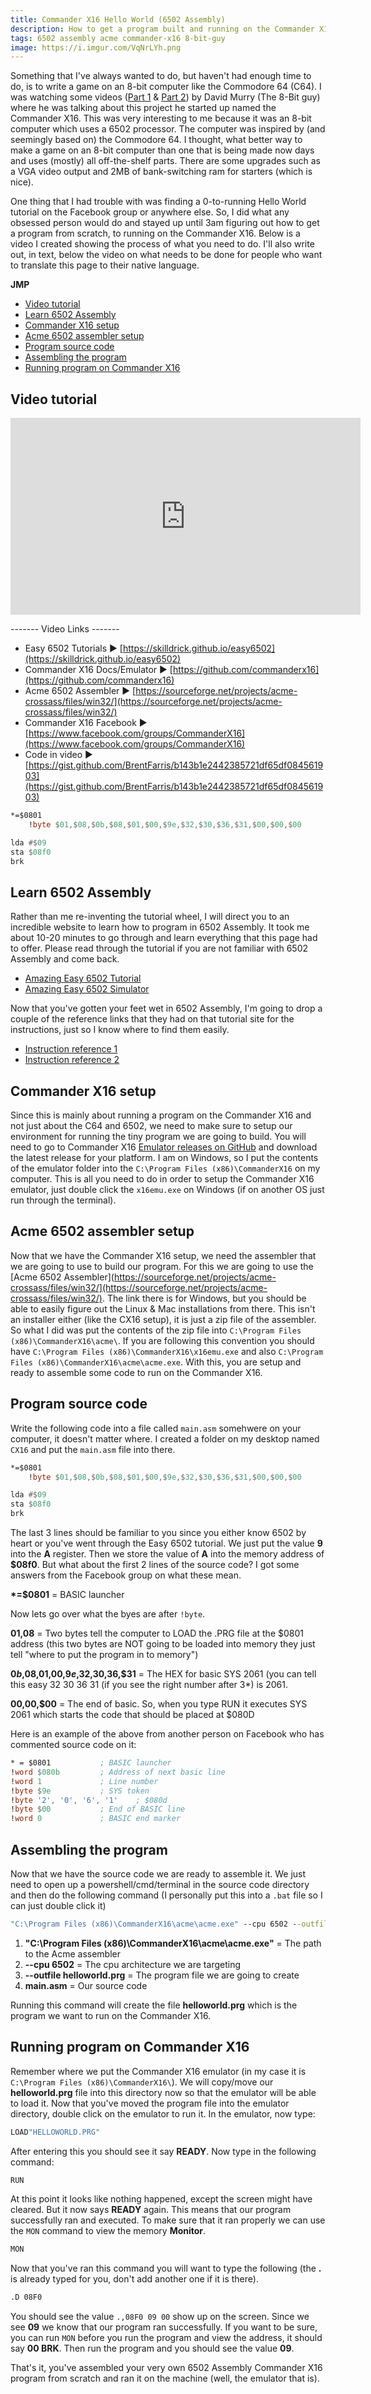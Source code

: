 ```yaml
---
title: Commander X16 Hello World (6502 Assembly)
description: How to get a program built and running on the Commander X16 using 6502 Assembly
tags: 6502 assembly acme commander-x16 8-bit-guy
image: https://i.imgur.com/VqNrLYh.png
---
```


Something that I've always wanted to do, but haven't had enough time to do, is to write a game on an 8-bit computer like the Commodore 64 (C64). I was watching some videos ([Part 1](https://youtu.be/ayh0qebfD2g) & [Part 2](https://youtu.be/sg-6Cjzzg8s)) by David Murry (The 8-Bit guy) where he was talking about this project he started up named the Commander X16. This was very interesting to me because it was an 8-bit computer which uses a 6502 processor. The computer was inspired by (and seemingly based on) the Commodore 64. I thought, what better way to make a game on an 8-bit computer than one that is being made now days and uses (mostly) all off-the-shelf parts. There are some upgrades such as a VGA video output and 2MB of bank-switching ram for starters (which is nice).

One thing that I had trouble with was finding a 0-to-running Hello World tutorial on the Facebook group or anywhere else. So, I did what any obsessed person would do and stayed up until 3am figuring out how to get a program from scratch, to running on the Commander X16. Below is a video I created showing the process of what you need to do. I'll also write out, in text, below the video on what needs to be done for people who want to translate this page to their native language.

**JMP**
- [Video tutorial](#video-tutorial)
- [Learn 6502 Assembly](#learn-6502-assembly)
- [Commander X16 setup](#commander-x16-setup)
- [Acme 6502 assembler setup](#acme-6502-assembler-setup)
- [Program source code](#program-source-code)
- [Assembling the program](#assembling-the-program)
- [Running program on Commander X16](#running-program-on-commander-x16)

## Video tutorial
<iframe width="560" height="315" src="https://www.youtube.com/embed/jgdMaYVfSpo" frameborder="0" allow="accelerometer; autoplay; encrypted-media; gyroscope; picture-in-picture" allowfullscreen></iframe>

------- Video Links -------
- Easy 6502 Tutorials ► [https://skilldrick.github.io/easy6502](https://skilldrick.github.io/easy6502)
- Commander X16 Docs/Emulator ► [https://github.com/commanderx16](https://github.com/commanderx16)
- Acme 6502 Assembler ► [https://sourceforge.net/projects/acme-crossass/files/win32/](https://sourceforge.net/projects/acme-crossass/files/win32/)
- Commander X16 Facebook  ► [https://www.facebook.com/groups/CommanderX16](https://www.facebook.com/groups/CommanderX16)
- Code in video ► [https://gist.github.com/BrentFarris/b143b1e2442385721df65df084561903](https://gist.github.com/BrentFarris/b143b1e2442385721df65df084561903)

```asm
*=$0801
	!byte $01,$08,$0b,$08,$01,$00,$9e,$32,$30,$36,$31,$00,$00,$00

lda #$09
sta $08f0
brk
```

## Learn 6502 Assembly
Rather than me re-inventing the tutorial wheel, I will direct you to an incredible website to learn how to program in 6502 Assembly. It took me about 10-20 minutes to go through and learn everything that this page had to offer. Please read through the tutorial if you are not familiar with 6502 Assembly and come back.
- [Amazing Easy 6502 Tutorial](https://skilldrick.github.io/easy6502)
- [Amazing Easy 6502 Simulator](https://skilldrick.github.io/easy6502/simulator.html)

Now that you've gotten your feet wet in 6502 Assembly, I'm going to drop a couple of the reference links that they had on that tutorial site for the instructions, just so I know where to find them easily.
- [Instruction reference 1](http://www.obelisk.me.uk/6502/reference.html)
- [Instruction reference 2](http://www.6502.org/tutorials/6502opcodes.html)

## Commander X16 setup
Since this is mainly about running a program on the Commander X16 and not just about the C64 and 6502, we need to make sure to setup our environment for running the tiny program we are going to build. You will need to go to Commander X16 [Emulator releases on GitHub](https://github.com/commanderx16/x16-emulator/releases) and download the latest release for your platform. I am on Windows, so I put the contents of the emulator folder into the `C:\Program Files (x86)\CommanderX16` on my computer. This is all you need to do in order to setup the Commander X16 emulator, just double click the `x16emu.exe` on Windows (if on another OS just run through the terminal).

## Acme 6502 assembler setup
Now that we have the Commander X16 setup, we need the assembler that we are going to use to build our program. For this we are going to use the [Acme 6502 Assembler](https://sourceforge.net/projects/acme-crossass/files/win32/](https://sourceforge.net/projects/acme-crossass/files/win32/). The link there is for Windows, but you should be able to easily figure out the Linux & Mac installations from there. This isn't an installer either (like the CX16 setup), it is just a zip file of the assembler. So what I did was put the contents of the zip file into `C:\Program Files (x86)\CommanderX16\acme\`. If you are following this convention you should have `C:\Program Files (x86)\CommanderX16\x16emu.exe` and also `C:\Program Files (x86)\CommanderX16\acme\acme.exe`. With this, you are setup and ready to assemble some code to run on the Commander X16.

## Program source code
Write the following code into a file called `main.asm` somehwere on your computer, it doesn't matter where. I created a folder on my desktop named `CX16` and put the `main.asm` file into there.
```asm
*=$0801
    !byte $01,$08,$0b,$08,$01,$00,$9e,$32,$30,$36,$31,$00,$00,$00

lda #$09
sta $08f0
brk
```
The last 3 lines should be familiar to you since you either know 6502 by heart or you've went through the Easy 6502 tutorial. We just put the value **9** into the **A** register. Then we store the value of **A** into the memory address of **$08f0**. But what about the first 2 lines of the source code? I got some answers from the Facebook group on what these mean.

**\*=$0801** = BASIC launcher

Now lets go over what the byes are after `!byte`.

**$01,$08** = Two bytes tell the computer to LOAD the .PRG file at the $0801 address (this two bytes are NOT going to be loaded into memory they just tell "where to put the program in to memory")

**$0b,$08,$01,$00,$9e,$32,$30,$36,$31** = The HEX for basic SYS 2061 (you can tell this easy 32 30 36 31 (if you see the right number after 3*) is 2061.

**$00,$00,$00** = The end of basic. So, when you type RUN it executes SYS 2061 which starts the code that should be placed at $080D

Here is an example of the above from another person on Facebook who has commented source code on it:
```asm
* = $0801			; BASIC launcher
!word $080b			; Address of next basic line
!word 1				; Line number
!byte $9e			; SYS token
!byte '2', '0', '6', '1'	; $080d
!byte $00			; End of BASIC line
!word 0				; BASIC end marker
```

## Assembling the program
Now that we have the source code we are ready to assemble it. We just need to open up a powershell/cmd/terminal in the source code directory and then do the following command (I personally put this into a `.bat` file so I can just double click it)
```bat
"C:\Program Files (x86)\CommanderX16\acme\acme.exe" --cpu 6502 --outfile helloworld.prg main.asm
```
1) **"C:\Program Files (x86)\CommanderX16\acme\acme.exe"** = The path to the Acme assembler
2) **--cpu 6502** = The cpu architecture we are targeting
3) **--outfile helloworld.prg** = The program file we are going to create
4) **main.asm** = Our source code

Running this command will create the file **helloworld.prg** which is the program we want to run on the Commander X16.

## Running program on Commander X16
Remember where we put the Commander X16 emulator (in my case it is `C:\Program Files (x86)\CommanderX16\`). We will copy/move our **helloworld.prg** file into this directory now so that the emulator will be able to load it. Now that you've moved the program file into the emulator directory, double click on the emulator to run it. In the emulator, now type:
```sh
LOAD"HELLOWORLD.PRG"
```
After entering this you should see it say **READY**. Now type in the following command:
```sh
RUN
```
At this point it looks like nothing happened, except the screen might have cleared. But it now says **READY** again. This means that our program successfully ran and executed. To make sure that it ran properly we can use the `MON` command to view the memory **Monitor**.
```sh
MON
```
Now that you've ran this command you will want to type the following (the **.** is already typed for you, don't add another one if it is there).
```sh
.D 08F0
```
You should see the value `.,08F0 09 00` show up on the screen. Since we see **09** we know that our program ran successfully. If you want to be sure, you can run `MON` before you run the program and view the address, it should say **00 BRK**. Then run the program and you should see the value **09**.

That's it, you've assembled your very own 6502 Assembly Commander X16 program from scratch and ran it on the machine (well, the emulator that is).
